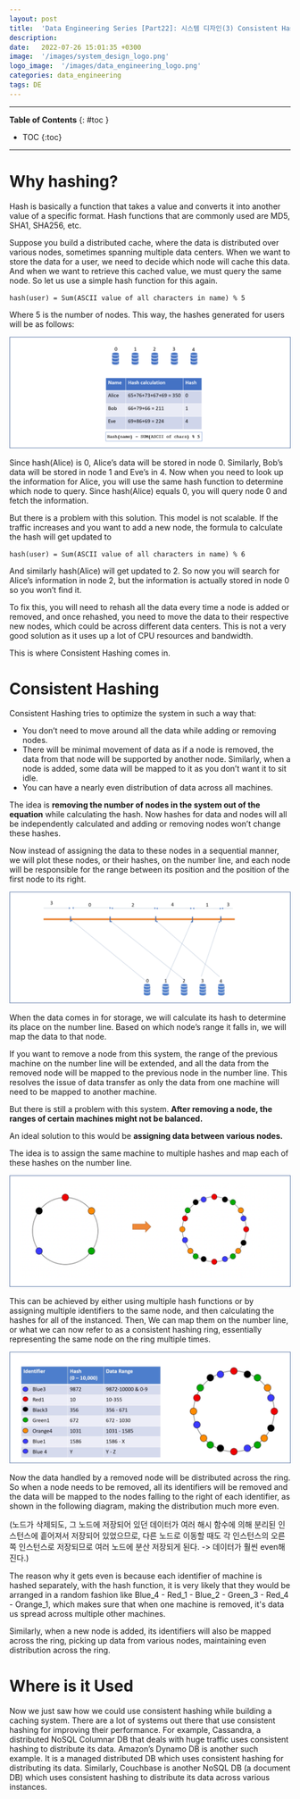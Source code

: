```yaml
---
layout: post
title:  'Data Engineering Series [Part22]: 시스템 디자인(3) Consistent Hashing'
description: 
date:   2022-07-26 15:01:35 +0300
image:  '/images/system_design_logo.png'
logo_image:  '/images/data_engineering_logo.png'
categories: data_engineering
tags: DE
---
```

---

**Table of Contents**
{: #toc }
*  TOC
{:toc}

---

# Why hashing?

Hash is basically a function that takes a value and converts it into another value of a specific format. Hash functions that are commonly used are MD5, SHA1, SHA256, etc.   

Suppose you build a distributed cache, where the data is distributed over various nodes, sometimes spanning multiple data centers. When we want to store the data for a user, we need to decide which node will cache this data. And when we want to retrieve this cached value, we must query the same node. So let us use a simple hash function for this again.  

```
hash(user) = Sum(ASCII value of all characters in name) % 5
```

Where 5 is the number of nodes. This way, the hashes generated for users will be as follows:

![](/images/system_design_8.png)  

Since hash(Alice) is 0, Alice’s data will be stored in node 0. Similarly, Bob’s data will be stored in node 1 and Eve’s in 4. Now when you need to look up the information for Alice, you will use the same hash function to determine which node to query. Since hash(Alice) equals 0, you will query node 0 and fetch the information.  

But there is a problem with this solution. This model is not scalable. If the traffic increases and you want to add a new node, the formula to calculate the hash will get updated to  

```
hash(user) = Sum(ASCII value of all characters in name) % 6
```

And similarly hash(Alice) will get updated to 2. So now you will search for Alice’s information in node 2, but the information is actually stored in node 0 so you won’t find it.  

To fix this, you will need to rehash all the data every time a node is added or removed, and once rehashed, you need to move the data to their respective new nodes, which could be across different data centers. This is not a very good solution as it uses up a lot of CPU resources and bandwidth.  

This is where Consistent Hashing comes in.  

# Consistent Hashing

Consistent Hashing tries to optimize the system in such a way that:  

- You don’t need to move around all the data while adding or removing nodes.
- There will be minimal movement of data as if a node is removed, the data from that node will be supported by another node. Similarly, when a node is added, some data will be mapped to it as you don’t want it to sit idle.
- You can have a nearly even distribution of data across all machines.  


The idea is **removing the number of nodes in the system out of the equation** while calculating the hash. Now hashes for data and nodes will all be independently calculated and adding or removing nodes won’t change these hashes.  

Now instead of assigning the data to these nodes in a sequential manner, we will plot these nodes, or their hashes, on the number line, and each node will be responsible for the range between its position and the position of the first node to its right. 

![](/images/system_design_9.png)

When the data comes in for storage, we will calculate its hash to determine its place on the number line. Based on which node’s range it falls in, we will map the data to that node.  

If you want to remove a node from this system, the range of the previous machine on the number line will be extended, and all the data from the removed node will be mapped to the previous node in the number line. This resolves the issue of data transfer as only the data from one machine will need to be mapped to another machine.  

But there is still a problem with this system. **After removing a node, the ranges of certain machines might not be balanced.**  

An ideal solution to this would be **assigning data between various nodes.**  

The idea is to assign the same machine to multiple hashes and map each of these hashes on the number line.  

![](/images/system_design_10.png)  

This can be achieved by either using multiple hash functions or by assigning multiple identifiers to the same node, and then calculating the hashes for all of the instanced. Then, We can map them on the number line, or what we can now refer to as a consistent hashing ring, essentially representing the same node on the ring multiple times.  

![](/images/system_design_11.png)

Now the data handled by a removed node will be distributed across the ring. So when a node needs to be removed, all its identifiers will be removed and the data will be mapped to the nodes falling to the right of each identifier, as shown in the following diagram, making the distribution much more even.  

(노드가 삭제되도, 그 노드에 저장되어 있던 데이터가 여러 해시 함수에 의해 분리된 인스턴스에 흩어져서 저장되어 있었으므로, 다른 노드로 이동할 때도 각 인스턴스의 오른쪽 인스턴스로 저장되므로 여러 노드에 분산 저장되게 된다. -> 데이터가 훨씬 even해진다.)  

The reason why it gets even is because each identifier of machine is hashed separately, with the hash function, it is very likely that they would be arranged in a random fashion like Blue_4 - Red_1 - Blue_2 - Green_3 - Red_4 - Orange_1, which makes sure that when one machine is removed, it's data us spread across multiple other machines.  

Similarly, when a new node is added, its identifiers will also be mapped across the ring, picking up data from various nodes, maintaining even distribution across the ring.  

# Where is it Used

Now we just saw how we could use consistent hashing while building a caching system. There are a lot of systems out there that use consistent hashing for improving their performance. For example, Cassandra, a distributed NoSQL Columnar DB that deals with huge traffic uses consistent hashing to distribute its data. Amazon’s Dynamo DB is another such example. It is a managed distributed DB which uses consistent hashing for distributing its data. Similarly, Couchbase is another NoSQL DB (a document DB) which uses consistent hashing to distribute its data across various instances.  